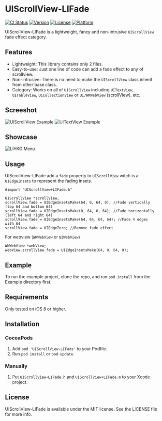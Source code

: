 # UIScrollView-LIFade

[![CI Status](https://img.shields.io/travis/lihkg/UIScrollView-LIFade.svg?style=flat)](https://travis-ci.org/lihkg/UIScrollView-LIFade)
[![Version](https://img.shields.io/cocoapods/v/UIScrollView-LIFade.svg?style=flat)](https://cocoapods.org/pods/UIScrollView-LIFade)
[![License](https://img.shields.io/cocoapods/l/UIScrollView-LIFade.svg?style=flat)](https://cocoapods.org/pods/UIScrollView-LIFade)
[![Platform](https://img.shields.io/cocoapods/p/UIScrollView-LIFade.svg?style=flat)](https://cocoapods.org/pods/UIScrollView-LIFade)

UIScrollView-LIFade is a lightweight, fancy and non-intrusive `UIScrollView` fade effect category.

## Features

- Lightweight: This library contains only 2 files.
- Easy-to-use: Just one line of code can add a fade effect to any of scrollview.
- Non-intrusive: There is no need to make the `UIScrollView` class inherit from other base class.
- Category: Works on all of `UIScrollView` including `UITextView`, `UITableView`, `UICollectionView` or `UI/WKWebView` (scrollView), etc.

## Screeshot

![UIScrollView Example](https://github.com/lihkg/UIScrollView-LIFade/raw/master/README-images/UIScrollView-example.gif)
![UITextView Example](https://github.com/lihkg/UIScrollView-LIFade/raw/master/README-images/UITextView-example.gif)

## Showcase

![LIHKG Menu](https://github.com/lihkg/UIScrollView-LIFade/raw/master/README-images/lihkg-menu-showcase.gif)

## Usage

UIScrollView-LIFade add a `fade` property to `UIScrollView` witch is a `UIEdgeInsets` to represent the fading insets.

```objc
#import "UIScrollView+LIFade.h"
```

```objc
UIScrollView *scrollView;
scrollView.fade = UIEdgeInsetsMake(64, 0, 64, 0); //Fade vertically (top 64 and bottom 64)
scrollView.fade = UIEdgeInsetsMake(0, 64, 0, 64); //Fade horizontally (left 64 and right 64)
scrollView.fade = UIEdgeInsetsMake(64, 64, 64, 64); //Fade 4 edges with 64
scrollView.fade = UIEdgeZero; //Remove fade effect
```

For webview (`WKWebView` or `UIWebView`)
```objc
WKWebView *webView;
webView.scrollView.fade = UIEdgeInsetsMake(64, 0, 64, 0);
```

## Example

To run the example project, clone the repo, and run `pod install` from the Example directory first.

## Requirements

Only tested on iOS 8 or higher.

## Installation

### CocoaPods

1. Add `pod 'UIScrollView-LIFade'` to your Podfile.
2. Run `pod install` or `pod update`.

### Manually

1. Put `UIScrollView+LIFade.h` and `UIScrollView+LIFade.m` to  your Xcode project.

## License

UIScrollView-LIFade is available under the MIT license. See the LICENSE file for more info.

